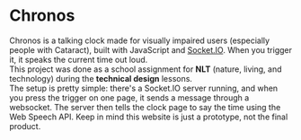 # Chronos

Chronos is a talking clock made for visually impaired users (especially people with Cataract), built with JavaScript and [Socket.IO](https://github.com/socketio/socket.io). When you trigger it, it speaks the current time out loud.  
This project was done as a school assignment for **NLT** (nature, living, and technology) during the **technical design** lessons.  
The setup is pretty simple: there's a Socket.IO server running, and when you press the trigger on one page, it sends a message through a websocket. The server then tells the clock page to say the time using the Web Speech API. Keep in mind this website is just a prototype, not the final product.
